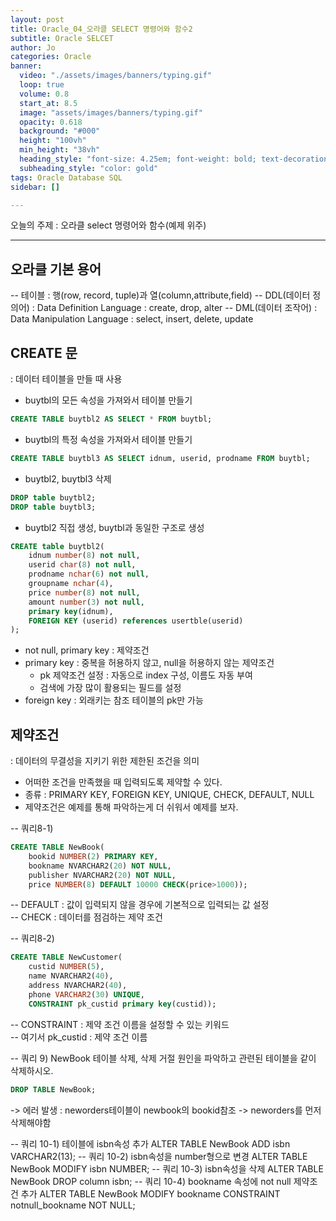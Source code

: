 ```yaml
---
layout: post
title: Oracle_04_오라클 SELECT 명령어와 함수2
subtitle: Oracle SELCET 
author: Jo
categories: Oracle
banner:
  video: "./assets/images/banners/typing.gif"
  loop: true
  volume: 0.8
  start_at: 8.5
  image: "assets/images/banners/typing.gif"
  opacity: 0.618
  background: "#000"
  height: "100vh"
  min_height: "38vh"
  heading_style: "font-size: 4.25em; font-weight: bold; text-decoration: underline"
  subheading_style: "color: gold"
tags: Oracle Database SQL
sidebar: []

---
```


오늘의 주제 : 오라클 select 명령어와 함수(예제 위주) <br>
 * * *

## 오라클 기본 용어
-- 테이블 : 행(row, record, tuple)과 열(column,attribute,field)
-- DDL(데이터 정의어) : Data Definition Language : create, drop, alter
-- DML(데이터 조작어) : Data Manipulation Language : select, insert, delete, update

## CREATE 문
: 데이터 테이블을 만들 때 사용

- buytbl의 모든 속성을 가져와서 테이블 만들기
```sql
CREATE TABLE buytbl2 AS SELECT * FROM buytbl;
```
- buytbl의 특정 속성을 가져와서 테이블 만들기
```sql
CREATE TABLE buytbl3 AS SELECT idnum, userid, prodname FROM buytbl;
```
- buytbl2, buytbl3 삭제
```sql
DROP table buytbl2;
DROP table buytbl3;
```
- buytbl2 직접 생성, buytbl과 동일한 구조로 생성
```sql
CREATE table buytbl2(
    idnum number(8) not null,
    userid char(8) not null,
    prodname nchar(6) not null,
    groupname nchar(4),
    price number(8) not null,
    amount number(3) not null,
    primary key(idnum),
    FOREIGN KEY (userid) references usertble(userid)
); 
```
- not null, primary key : 제약조건 <br>
- primary key : 중복을 허용하지 않고, null을 허용하지 않는 제약조건 <br>
   - pk 제약조건 설정 : 자동으로 index 구성, 이름도 자동 부여 <br>
   - 검색에 가장 많이 활용되는 필드를 설정 <br>
- foreign key : 외래키는 참조 테이블의 pk만 가능 <br>
  


## 제약조건
: 데이터의 무결성을 지키기 위한 제한된 조건을 의미 <br>
- 어떠한 조건을 만족했을 때 입력되도록 제약할 수 있다. <br>
- 종류 : PRIMARY KEY, FOREIGN KEY, UNIQUE, CHECK, DEFAULT, NULL <br>
- 제약조건은 예제를 통해 파악하는게 더 쉬워서 예제를 보자.<br>

-- 쿼리8-1)
```sql
CREATE TABLE NewBook(
    bookid NUMBER(2) PRIMARY KEY,
    bookname NVARCHAR2(20) NOT NULL,
    publisher NVARCHAR2(20) NOT NULL,
    price NUMBER(8) DEFAULT 10000 CHECK(price>1000));
```
-- DEFAULT : 값이 입력되지 않을 경우에 기본적으로 입력되는 값 설정<br>
-- CHECK : 데이터를 점검하는 제약 조건<br>

-- 쿼리8-2)
```sql
CREATE TABLE NewCustomer(
    custid NUMBER(5),
    name NVARCHAR2(40),
    address NVARCHAR2(40),
    phone VARCHAR2(30) UNIQUE,
    CONSTRAINT pk_custid primary key(custid));
```
-- CONSTRAINT : 제약 조건 이름을 설정할 수 있는 키워드<br>
-- 여기서 pk_custid : 제약 조건 이름<br>

-- 쿼리 9) NewBook 테이블 삭제, 삭제 거절 원인을 파악하고 관련된 테이블을 같이 삭제하시오.
```sql
DROP TABLE NewBook;
```
 -> 에러 발생 : neworders테이블이 newbook의 bookid참조 -> neworders를 먼저 삭제해야함 <br>

-- 쿼리 10-1) 테이블에 isbn속성 추가
ALTER TABLE NewBook ADD isbn VARCHAR2(13);
-- 쿼리 10-2) isbn속성을 number형으로 변경
ALTER TABLE NewBook MODIFY isbn NUMBER;
-- 쿼리 10-3) isbn속성을 삭제
ALTER TABLE NewBook DROP column isbn;
-- 쿼리 10-4) bookname 속성에 not null 제약조건 추가
ALTER TABLE NewBook MODIFY bookname CONSTRAINT notnull_bookname NOT NULL;

 






